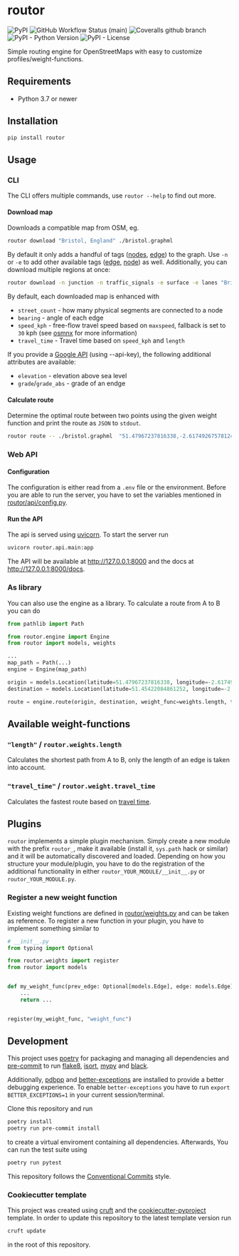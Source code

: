 # routor

![PyPI](https://img.shields.io/pypi/v/routor?style=flat-square)
![GitHub Workflow Status (main)](https://img.shields.io/github/workflow/status/escaped/routor/Test%20&%20Lint/main?style=flat-square)
![Coveralls github branch](https://img.shields.io/coveralls/github/escaped/routor/main?style=flat-square)
![PyPI - Python Version](https://img.shields.io/pypi/pyversions/routor?style=flat-square)
![PyPI - License](https://img.shields.io/pypi/l/routor?style=flat-square)

Simple routing engine for OpenStreetMaps with easy to customize profiles/weight-functions. 

## Requirements

* Python 3.7 or newer

## Installation

```sh
pip install routor
```

## Usage

### CLI

The CLI offers multiple commands, use `routor --help` to find out more.

#### Download map

Downloads a compatible map from OSM, eg.

```sh
routor download "Bristol, England" ./bristol.graphml
```

By default it only adds a handful of tags ([nodes](https://github.com/gboeing/osmnx/blob/77b2535776b4397ae0deda402398609b3a4694a6/osmnx/settings.py#L5), [edge](https://github.com/gboeing/osmnx/blob/77b2535776b4397ae0deda402398609b3a4694a6/osmnx/settings.py#L49)) to the graph.
Use `-n` or `-e` to add other available tags ([edge](https://github.com/gboeing/osmnx/blob/77b2535776b4397ae0deda402398609b3a4694a6/osmnx/settings.py#L29), [node](https://github.com/gboeing/osmnx/blob/77b2535776b4397ae0deda402398609b3a4694a6/osmnx/settings.py#L28)) as well.
Additionally, you can download multiple regions at once:

```sh
routor download -n junction -n traffic_signals -e surface -e lanes "Bristol, England" "Somerset, England" ./bristol_somerset.graphml
```

By default, each downloaded map is enhanced with

* `street_count` - how many physical segments are connected to a node
* `bearing` - angle of each edge
* `speed_kph` - free-flow travel speed based on `maxspeed`, fallback is set to `30` kph (see [osmnx](https://osmnx.readthedocs.io/en/stable/osmnx.html#osmnx.speed.add_edge_speeds) for more information)
* `travel_time` - Travel time based on `speed_kph` and `length`

If you provide a [Google API](https://developers.google.com/maps/documentation/javascript/get-api-key) (using --api-key), the following additional attributes are available:

* `elevation` - elevation above sea level
* `grade`/`grade_abs` - grade of an endge

#### Calculate route

Determine the optimal route between two points using the given weight function and print the route as `JSON` to `stdout`.

```sh
routor route -- ./bristol.graphml  "51.47967237816338,-2.6174926757812496" "51.45422084861252,-2.564105987548828" "routor.weights.length"
```

### Web API

#### Configuration

The configuration is either read from a `.env` file or the environment.
Before you are able to run the server, you have to set the variables mentioned in [routor/api/config.py](routor/api/config.py).

#### Run the API

The api is served using [uvicorn](https://www.uvicorn.org/).
To start the server run

```sh
uvicorn routor.api.main:app
```

The API will be available at http://127.0.0.1:8000 and the docs at http://127.0.0.1:8000/docs.

### As library

You can also use the engine as a library.
To calculate a route from A to B you can do

```python
from pathlib import Path

from routor.engine import Engine
from routor import models, weights

...
map_path = Path(...)
engine = Engine(map_path)

origin = models.Location(latitude=51.47967237816338, longitude=-2.6174926757812496)
destination = models.Location(latitude=51.45422084861252, longitude=-2.564105987548828)

route = engine.route(origin, destination, weight_func=weights.length, travel_time_func=weights.travel_time)  # shortest distance
```

## Available weight-functions

### `"length"` / `routor.weights.length`

Calculates the shortest path from A to B, only the length of an edge is taken into account.

### `"travel_time"` / `routor.weight.travel_time`

Calculates the fastest route based on [travel time](https://osmnx.readthedocs.io/en/stable/osmnx.html#osmnx.speed.add_edge_travel_times).

## Plugins

`routor` implements a simple plugin mechanism.
Simply create a new module with the prefix `routor_`, make it available (install it, `sys.path` hack or similar) and it will be automatically discovered and loaded.
Depending on how you structure your module/plugin, you have to do the registration of the additional functionality in either `routor_YOUR_MODULE/__init__.py` or `routor_YOUR_MODULE.py`.

### Register a new weight function

Existing weight functions are defined in [routor/weights.py](routor/weights.py) and can be taken as reference.
To register a new function in your plugin, you have to implement something similar to

```python
# __init__.py
from typing import Optional

from routor.weights import register
from routor import models


def my_weight_func(prev_edge: Optional[models.Edge], edge: models.Edge) -> float:
    ...
    return ...


register(my_weight_func, "weight_func")
```

## Development

This project uses [poetry](https://poetry.eustace.io/) for packaging and
managing all dependencies and [pre-commit](https://pre-commit.com/) to run
[flake8](http://flake8.pycqa.org/), [isort](https://pycqa.github.io/isort/),
[mypy](http://mypy-lang.org/) and [black](https://github.com/python/black).

Additionally, [pdbpp](https://github.com/pdbpp/pdbpp) and [better-exceptions](https://github.com/qix-/better-exceptions) are installed to provide a better debugging experience.
To enable `better-exceptions` you have to run `export BETTER_EXCEPTIONS=1` in your current session/terminal.

Clone this repository and run

```bash
poetry install
poetry run pre-commit install
```

to create a virtual enviroment containing all dependencies.
Afterwards, You can run the test suite using

```bash
poetry run pytest
```

This repository follows the [Conventional Commits](https://www.conventionalcommits.org/)
style.

### Cookiecutter template

This project was created using [cruft](https://github.com/cruft/cruft) and the
[cookiecutter-pyproject](https://github.com/escaped/cookiecutter-pypackage) template.
In order to update this repository to the latest template version run

```sh
cruft update
```

in the root of this repository.
